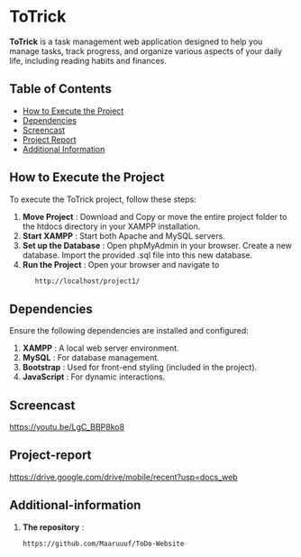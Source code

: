 # ToTrick

**ToTrick** is a task management web application designed to help you manage tasks, track progress, and organize various aspects of your daily life, including reading habits and finances.

## Table of Contents

- [How to Execute the Project](#how-to-execute-the-project)
- [Dependencies](#dependencies)
- [Screencast](#screencast)
- [Project Report](#project-report)
- [Additional Information](#additional-information)

## How to Execute the Project

To execute the ToTrick project, follow these steps:

1. **Move Project** : Download and Copy or move the entire project folder to the htdocs directory in your XAMPP installation.
2. **Start XAMPP** :  Start both Apache and MySQL servers.
3. **Set up the Database** :  Open phpMyAdmin in your browser. Create a new database. Import the provided .sql file into this new database.
4. **Run the Project** : Open your browser and navigate to
   ```bash
      http://localhost/project1/
   ```
  
## Dependencies
 Ensure the following dependencies are installed and configured: 

1. **XAMPP** : A local web server environment.
2. **MySQL** : For database management.
3. **Bootstrap** : Used for front-end styling (included in the project).
4. **JavaScript** : For dynamic interactions.

## Screencast
  https://youtu.be/LgC_BBP8ko8

## Project-report
https://drive.google.com/drive/mobile/recent?usp=docs_web

## Additional-information

1. **The repository** :
   ```bash
   https://github.com/Maaruuuf/ToDo-Website
   
   ```
